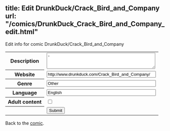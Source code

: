 title: Edit DrunkDuck/Crack_Bird_and_Company
url: "/comics/DrunkDuck_Crack_Bird_and_Company_edit.html"
---
Edit info for comic DrunkDuck/Crack_Bird_and_Company

<form name="comic" action="http://gaepostmail.appspot.com/comic/" method="post">
<table class="comicinfo">
<tr>
<th>Description</th><td><textarea name="description" cols="40" rows="3">-</textarea></td>
</tr>
<tr>
<th>Website</th><td><input type="text" name="url" value="http://www.drunkduck.com/Crack_Bird_and_Company/" size="40"/></td>
</tr>
<tr>
<th>Genre</th><td><input type="text" name="genre" value="Other" size="40"/></td>
</tr>
<tr>
<th>Language</th><td><input type="text" name="language" value="English" size="40"/></td>
</tr>
<tr>
<th>Adult content</th><td><input type="checkbox" name="adult" value="adult" /></td>
</tr>
<tr>
<th></th><td>
<input type="hidden" name="comic" value="DrunkDuck_Crack_Bird_and_Company" />
<input type="submit" name="submit" value="Submit" />
</td>
</tr>
</table>
</form>

Back to the [comic](DrunkDuck_Crack_Bird_and_Company.html).
